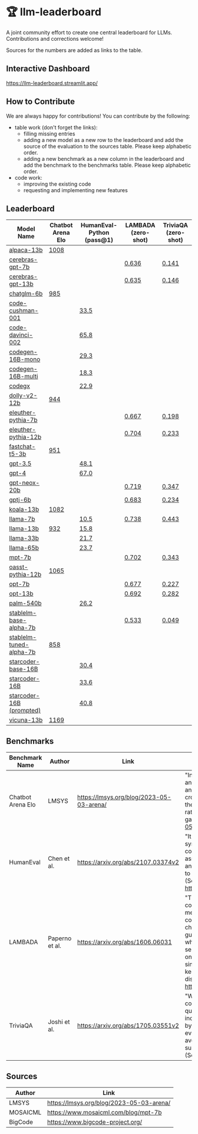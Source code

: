# 🏆 llm-leaderboard

A joint community effort to create one central leaderboard for LLMs. Contributions and corrections welcome!

Sources for the numbers are added as links to the table.

## Interactive Dashboard

https://llm-leaderboard.streamlit.app/

## How to Contribute

We are always happy for contributions! You can contribute by the following:

- table work (don't forget the links):
    - filling missing entries
    - adding a new model as a new row to the leaderboard and add the source of the evaluation to the sources table. Please keep alphabetic order.
    - adding a new benchmark as a new column in the leaderboard and add the benchmark to the benchmarks table. Please keep alphabetic order.
- code work:
    - improving the existing code
    - requesting and implementing new features

## Leaderboard

| Model Name                                                                                  | Chatbot Arena Elo                                | HumanEval-Python (pass@1)                                                      | LAMBADA (zero-shot)                           | TriviaQA (zero-shot)                          |
| ------------------------------------------------------------------------------------------- | ------------------------------------------------ | ------------------------------------------------------------------------------ | --------------------------------------------- | --------------------------------------------- |
| [alpaca-13b](https://crfm.stanford.edu/2023/03/13/alpaca.html)                              | [1008](https://lmsys.org/blog/2023-05-03-arena/) |                                                                                |                                               |                                               |
| [cerebras-gpt-7b](https://huggingface.co/cerebras/Cerebras-GPT-6.7B)                        |                                                  |                                                                                | [0.636](https://www.mosaicml.com/blog/mpt-7b) | [0.141](https://www.mosaicml.com/blog/mpt-7b) |
| [cerebras-gpt-13b](https://huggingface.co/cerebras/Cerebras-GPT-13B)                        |                                                  |                                                                                | [0.635](https://www.mosaicml.com/blog/mpt-7b) | [0.146](https://www.mosaicml.com/blog/mpt-7b) |
| [chatglm-6b](https://chatglm.cn/blog)                                                       | [985](https://lmsys.org/blog/2023-05-03-arena/)  |                                                                                |                                               |                                               |
| [code-cushman-001](https://arxiv.org/abs/2107.03374)                                        |                                                  | [33.5](https://drive.google.com/file/d/1cN-b9GnWtHzQRoE7M7gAEyivY0kl4BYs/view) |                                               |                                               |
| [code-davinci-002](https://arxiv.org/abs/2207.10397v2)                                      |                                                  | [65.8](https://arxiv.org/abs/2207.10397v2)                                     |                                               |                                               |
| [codegen-16B-mono](https://huggingface.co/Salesforce/codegen-16B-mono)                      |                                                  | [29.3](https://drive.google.com/file/d/1cN-b9GnWtHzQRoE7M7gAEyivY0kl4BYs/view) |                                               |                                               |
| [codegen-16B-multi](https://huggingface.co/Salesforce/codegen-16B-multi)                    |                                                  | [18.3](https://drive.google.com/file/d/1cN-b9GnWtHzQRoE7M7gAEyivY0kl4BYs/view) |                                               |                                               |
| [codegx](http://keg.cs.tsinghua.edu.cn/codegeex/)                                           |                                                  | [22.9](https://drive.google.com/file/d/1cN-b9GnWtHzQRoE7M7gAEyivY0kl4BYs/view) |                                               |                                               |
| [dolly-v2-12b](https://huggingface.co/databricks/dolly-v2-12b)                              | [944](https://lmsys.org/blog/2023-05-03-arena/)  |                                                                                |                                               |                                               |
| [eleuther-pythia-7b](https://huggingface.co/EleutherAI/pythia-6.9b)                         |                                                  |                                                                                | [0.667](https://www.mosaicml.com/blog/mpt-7b) | [0.198](https://www.mosaicml.com/blog/mpt-7b) |
| [eleuther-pythia-12b](https://huggingface.co/EleutherAI/pythia-12b)                         |                                                  |                                                                                | [0.704](https://www.mosaicml.com/blog/mpt-7b) | [0.233](https://www.mosaicml.com/blog/mpt-7b) |
| [fastchat-t5-3b](https://huggingface.co/lmsys/fastchat-t5-3b-v1.0)                          | [951](https://lmsys.org/blog/2023-05-03-arena/)  |                                                                                |                                               |                                               |
| [gpt-3.5](https://arxiv.org/abs/2303.08774v3)                                               |                                                  | [48.1](https://arxiv.org/abs/2303.08774v3)                                     |                                               |                                               |
| [gpt-4](https://arxiv.org/abs/2303.08774v3)                                                 |                                                  | [67.0](https://arxiv.org/abs/2303.08774v3)                                     |                                               |                                               |
| [gpt-neox-20b](https://huggingface.co/EleutherAI/gpt-neox-20b)                              |                                                  |                                                                                | [0.719](https://www.mosaicml.com/blog/mpt-7b) | [0.347](https://www.mosaicml.com/blog/mpt-7b) |
| [gptj-6b](https://huggingface.co/EleutherAI/gpt-j-6b)                                       |                                                  |                                                                                | [0.683](https://www.mosaicml.com/blog/mpt-7b) | [0.234](https://www.mosaicml.com/blog/mpt-7b) |
| [koala-13b](https://bair.berkeley.edu/blog/2023/04/03/koala/)                               | [1082](https://lmsys.org/blog/2023-05-03-arena/) |                                                                                |                                               |                                               |
| [llama-7b](https://arxiv.org/abs/2302.13971)                                                |                                                  | [10.5](https://drive.google.com/file/d/1cN-b9GnWtHzQRoE7M7gAEyivY0kl4BYs/view) | [0.738](https://www.mosaicml.com/blog/mpt-7b) | [0.443](https://www.mosaicml.com/blog/mpt-7b) |
| [llama-13b](https://arxiv.org/abs/2302.13971)                                               | [932](https://lmsys.org/blog/2023-05-03-arena/)  | [15.8](https://drive.google.com/file/d/1cN-b9GnWtHzQRoE7M7gAEyivY0kl4BYs/view) |                                               |                                               |
| [llama-33b](https://arxiv.org/abs/2302.13971)                                               |                                                  | [21.7](https://drive.google.com/file/d/1cN-b9GnWtHzQRoE7M7gAEyivY0kl4BYs/view) |                                               |                                               |
| [llama-65b](https://arxiv.org/abs/2302.13971)                                               |                                                  | [23.7](https://drive.google.com/file/d/1cN-b9GnWtHzQRoE7M7gAEyivY0kl4BYs/view) |                                               |                                               |
| [mpt-7b](https://huggingface.co/mosaicml/mpt-7b)                                            |                                                  |                                                                                | [0.702](https://www.mosaicml.com/blog/mpt-7b) | [0.343](https://www.mosaicml.com/blog/mpt-7b) |
| [oasst-pythia-12b](https://huggingface.co/OpenAssistant/pythia-12b-pre-v8-12.5k-steps)      | [1065](https://lmsys.org/blog/2023-05-03-arena/) |                                                                                |                                               |                                               |
| [opt-7b](https://huggingface.co/facebook/opt-6.7b)                                          |                                                  |                                                                                | [0.677](https://www.mosaicml.com/blog/mpt-7b) | [0.227](https://www.mosaicml.com/blog/mpt-7b) |
| [opt-13b](https://huggingface.co/facebook/opt-13b)                                          |                                                  |                                                                                | [0.692](https://www.mosaicml.com/blog/mpt-7b) | [0.282](https://www.mosaicml.com/blog/mpt-7b) |
| [palm-540b](https://ai.googleblog.com/2022/04/pathways-language-model-palm-scaling-to.html) |                                                  | [26.2](https://drive.google.com/file/d/1cN-b9GnWtHzQRoE7M7gAEyivY0kl4BYs/view) |                                               |                                               |
| [stablelm-base-alpha-7b](https://huggingface.co/stabilityai/stablelm-base-alpha-7b)         |                                                  |                                                                                | [0.533](https://www.mosaicml.com/blog/mpt-7b) | [0.049](https://www.mosaicml.com/blog/mpt-7b) |
| [stablelm-tuned-alpha-7b](https://huggingface.co/stabilityai/stablelm-tuned-alpha-7b)       | [858](https://lmsys.org/blog/2023-05-03-arena/)  |                                                                                |                                               |                                               |
| [starcoder-base-16B](https://huggingface.co/bigcode/starcoderbase)                          |                                                  | [30.4](https://drive.google.com/file/d/1cN-b9GnWtHzQRoE7M7gAEyivY0kl4BYs/view) |                                               |                                               |
| [starcoder-16B](https://huggingface.co/bigcode/starcoder)                                   |                                                  | [33.6](https://drive.google.com/file/d/1cN-b9GnWtHzQRoE7M7gAEyivY0kl4BYs/view) |                                               |                                               |
| [starcoder-16B (prompted)](https://huggingface.co/bigcode/starcoder)                        |                                                  | [40.8](https://drive.google.com/file/d/1cN-b9GnWtHzQRoE7M7gAEyivY0kl4BYs/view) |                                               |                                               |
| [vicuna-13b](https://huggingface.co/lmsys/vicuna-13b-delta-v0)                              | [1169](https://lmsys.org/blog/2023-05-03-arena/) |                                                                                |                                               |                                               |

## Benchmarks

| Benchmark Name    | Author         | Link                                     | Description                                                                                                                                                                                                                                                                                                                                                                                                                                                                                                                                                                           |
| ----------------- | -------------- | ---------------------------------------- | ------------------------------------------------------------------------------------------------------------------------------------------------------------------------------------------------------------------------------------------------------------------------------------------------------------------------------------------------------------------------------------------------------------------------------------------------------------------------------------------------------------------------------------------------------------------------------------- |
| Chatbot Arena Elo | LMSYS          | https://lmsys.org/blog/2023-05-03-arena/ | "In this blog post, we introduce Chatbot Arena, an LLM benchmark platform featuring anonymous randomized battles in a crowdsourced manner. Chatbot Arena adopts the Elo rating system, which is a widely-used rating system in chess and other competitive games." (Source: https://lmsys.org/blog/2023-05-03-arena/)                                                                                                                                                                                                                                                                 |
| HumanEval         | Chen et al.    | https://arxiv.org/abs/2107.03374v2       | "It used to measure functional correctness for synthesizing programs from docstrings. It consists of 164 original programming problems, assessing language comprehension, algorithms, and simple mathematics, with some comparable to simple software interview questions." (Source: https://paperswithcode.com/dataset/humaneval)                                                                                                                                                                                                                                                    |
| LAMBADA           | Paperno et al. | https://arxiv.org/abs/1606.06031         | "The LAMBADA evaluates the capabilities of computational models for text understanding by means of a word prediction task. LAMBADA is a collection of narrative passages sharing the characteristic that human subjects are able to guess their last word if they are exposed to the whole passage, but not if they only see the last sentence preceding the target word. To succeed on LAMBADA, computational models cannot simply rely on local context, but must be able to keep track of information in the broader discourse." (Source: https://huggingface.co/datasets/lambada) |
| TriviaQA          | Joshi et al.   | https://arxiv.org/abs/1705.03551v2       | "We present TriviaQA, a challenging reading comprehension dataset containing over 650K question-answer-evidence triples. TriviaQA includes 95K question-answer pairs authored by trivia enthusiasts and independently gathered evidence documents, six per question on average, that provide high quality distant supervision for answering the questions." (Source: https://arxiv.org/abs/1705.03551v2)                                                                                                                                                                              |

## Sources

| Author   | Link                                     |
| -------- | ---------------------------------------- |
| LMSYS    | https://lmsys.org/blog/2023-05-03-arena/ |
| MOSAICML | https://www.mosaicml.com/blog/mpt-7b     |
| BigCode  | https://www.bigcode-project.org/         |
